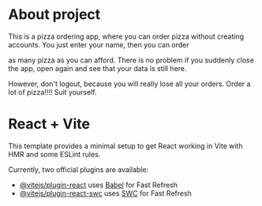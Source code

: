 # About project

This is a pizza ordering app, where you can order pizza without creating accounts. You just enter your name, then you can order

as many pizza as you can afford. There is no problem if you suddenly close the app, open again and see that your data is still here.

However, don't logout, because you will really lose all your orders. Order a lot of pizza!!!! Suit yourself.

# React + Vite

This template provides a minimal setup to get React working in Vite with HMR and some ESLint rules.

Currently, two official plugins are available:

- [@vitejs/plugin-react](https://github.com/vitejs/vite-plugin-react/blob/main/packages/plugin-react/README.md) uses [Babel](https://babeljs.io/) for Fast Refresh
- [@vitejs/plugin-react-swc](https://github.com/vitejs/vite-plugin-react-swc) uses [SWC](https://swc.rs/) for Fast Refresh
